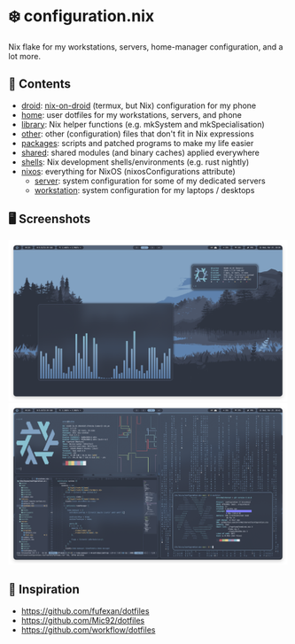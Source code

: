 # ❄️ configuration.nix

Nix flake for my workstations, servers, home-manager configuration, and a lot more.

## 📁 Contents

- [droid](/droid): [nix-on-droid](https://github.com/nix-community/nix-on-droid) (termux, but Nix) configuration for my phone
- [home](/home): user dotfiles for my workstations, servers, and phone
- [library](/library): Nix helper functions (e.g. mkSystem and mkSpecialisation)
- [other](/other): other (configuration) files that don't fit in Nix expressions
- [packages](/packages): scripts and patched programs to make my life easier
- [shared](/shared): shared modules (and binary caches) applied everywhere
- [shells](/shells): Nix development shells/environments (e.g. rust nightly)
- [nixos](/nixos): everything for NixOS (nixosConfigurations attribute)
  - [server](/server): system configuration for some of my dedicated servers 
  - [workstation](/workstation): system configuration for my laptops / desktops

## 🖥️ Screenshots

![Screenshot 0](./screenshots/0.png)
![Screenshot 1](./screenshots/1.png)

## 💾 Inspiration

- https://github.com/fufexan/dotfiles
- https://github.com/Mic92/dotfiles
- https://github.com/workflow/dotfiles
